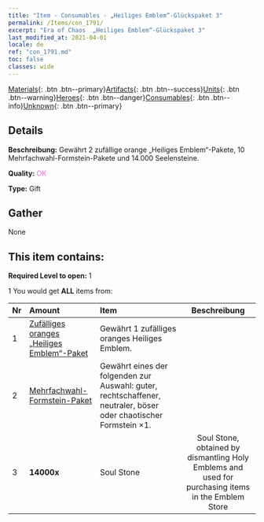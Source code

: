 ```yaml
---
title: "Item - Consumables - „Heiliges Emblem“-Glückspaket 3"
permalink: /Items/con_1791/
excerpt: "Era of Chaos  „Heiliges Emblem“-Glückspaket 3"
last_modified_at: 2021-04-01
locale: de
ref: "con_1791.md"
toc: false
classes: wide
---
```

 [Materials](/de/Items/){: .btn .btn--primary}[Artifacts](/de/Items/Artifacts/){: .btn .btn--success}[Units](/de/Items/Units/){: .btn .btn--warning}[Heroes](/de/Items/Heroes/){: .btn .btn--danger}[Consumables](/de/Items/Consumables/){: .btn .btn--info}[Unknown](/de/Items/Unknown/){: .btn .btn--primary}

## Details
 **Beschreibung:** Gewährt 2 zufällige orange „Heiliges Emblem“-Pakete, 10 Mehrfachwahl-Formstein-Pakete und 14.000 Seelensteine.

 **Quality:** <span style="color: #DA70D6">OK</span>

 **Type:** Gift

## Gather

  None

## This item contains:

 **Required Level to open:** 1

 1 You would get **ALL** items  from:

  | Nr | Amount |     Item    | Beschreibung |
  |:---|:-------|:------------|:-----------:|
  | 1 | [Zufälliges oranges „Heiliges Emblem“-Paket](/de/Items/con_1794/) | Gewährt 1 zufälliges oranges Heiliges Emblem. | 
  | 2 | [Mehrfachwahl- Formstein-Paket](/de/Items/con_1480/) | Gewährt eines der folgenden zur Auswahl: guter, rechtschaffener, neutraler, böser oder chaotischer Formstein ×1. | 
  | 3 |  **14000x** | Soul Stone  | Soul Stone, obtained by dismantling Holy Emblems and used for purchasing items in the Emblem Store  | 

